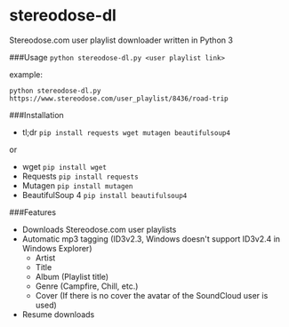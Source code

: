 # stereodose-dl
Stereodose.com user playlist downloader written in Python 3

###Usage
`python stereodose-dl.py <user playlist link>`

example:

`python stereodose-dl.py https://www.stereodose.com/user_playlist/8436/road-trip`

###Installation
- tl;dr `pip install requests wget mutagen beautifulsoup4`

or
- wget `pip install wget`
- Requests `pip install requests`
- Mutagen `pip install mutagen`
- BeautifulSoup 4 `pip install beautifulsoup4`

###Features
- Downloads Stereodose.com user playlists
- Automatic mp3 tagging (ID3v2.3, Windows doesn't support ID3v2.4 in Windows Explorer)
  - Artist
  - Title
  - Album (Playlist title)
  - Genre (Campfire, Chill, etc.)
  - Cover (If there is no cover the avatar of the SoundCloud user is used)
- Resume downloads
